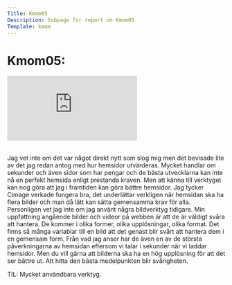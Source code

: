 ```yaml
---
Title: Kmom05
Description: Subpage for report on Kmom05
Template: kmom
---
```


Kmom05:
==================
<div class="embed-container">
    <iframe src="https://www.youtube.com/embed/oGdVSvsiaOk" frameborder="0" allowfullscreen></iframe>
</div>

<br/>

Jag vet inte om det var något direkt nytt som slog mig men det bevisade lite av det jag redan antog
med hur hemsidor utvärderas. Mycket handlar om sekunder och även sidor som har pengar och de bästa utvecklarna
kan inte nå en perfekt hemsida enligt prestanda kraven. Men att känna till verktyget kan nog göra att jag i framtiden
kan göra bättre hemsidor.
Jag tycker Cimage verkade fungera bra, det underlättar verkligen när hemsidan ska ha flera bilder och man då lätt kan
sätta gemensamma krav för alla. Personligen vet jag inte om jag använt några bildverktyg tidigare.
Min uppfattning angående bilder och videor på webben är att de är väldigt svåra att hantera.
De kommer i olika former, olika upplösningar, olika format. Det finns så många variablar till en bild att det
genast blir svårt att hantera dem i en gemensam form. Från vad jag anser har de även en av de största påverkningarna
av hemsidan eftersom vi talar i sekunder när vi laddar hemsidor. Men du vill gärna att bilderna ska ha en hög upplösning
för att det ser bättre ut. Att hitta den bästa medelpunkten blir svårigheten.

TIL: Mycket användbara verktyg.
